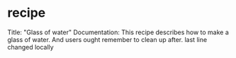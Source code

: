 # recipe

Title: "Glass of water"
Documentation: This recipe describes how to make a glass of water. And users ought remember to clean up after.
last line changed locally